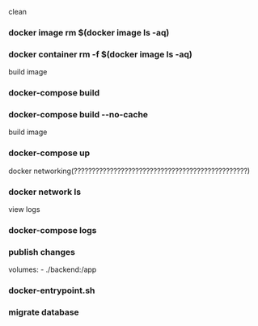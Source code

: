 clean 
### docker image rm $(docker image ls -aq)
### docker container rm -f $(docker image ls -aq)

build image 
### docker-compose build
### docker-compose build --no-cache

build image 
### docker-compose up

docker networking(????????????????????????????????????????????????) 
### docker network ls

view logs 
### docker-compose logs

### publish changes 
volumes:
      - ./backend:/app

### docker-entrypoint.sh


### migrate database